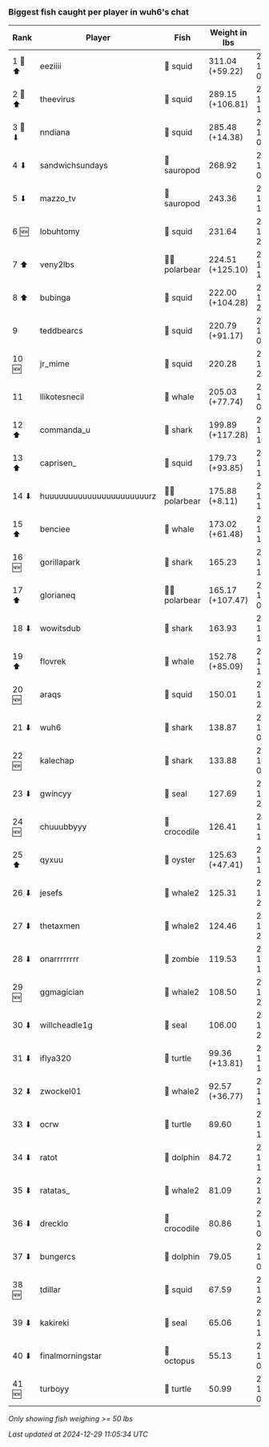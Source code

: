### Biggest fish caught per player in wuh6's chat
| Rank | Player | Fish | Weight in lbs | Date in UTC |
|------|--------|-----------|---------|-----|
| 1 🥇 ⬆ | eeziiii | 🦑 squid | 311.04 (+59.22) | 2024-12-25 06:20:38 |
| 2 🥈 ⬆ | theevirus | 🦑 squid | 289.15 (+106.81) | 2024-12-28 15:30:37 |
| 3 🥉 ⬇ | nndiana | 🦑 squid | 285.48 (+14.38) | 2024-12-28 02:37:19 |
| 4 ⬇ | sandwichsundays | 🦕 sauropod | 268.92 | 2024-12-15 05:53:55 |
| 5 ⬇ | mazzo_tv | 🦕 sauropod | 243.36 | 2024-12-17 11:58:11 |
| 6 🆕 | lobuhtomy | 🦑 squid | 231.64 | 2024-12-27 21:01:31 |
| 7 ⬆ | veny2lbs | 🐻‍❄ polarbear | 224.51 (+125.10) | 2024-12-28 14:28:16 |
| 8 ⬆ | bubinga | 🦑 squid | 222.00 (+104.28) | 2024-12-25 21:31:04 |
| 9  | teddbearcs | 🦑 squid | 220.79 (+91.17) | 2024-12-25 08:22:25 |
| 10 🆕 | jr_mime | 🦑 squid | 220.28 | 2024-12-23 23:58:27 |
| 11  | llikotesnecil | 🐳 whale | 205.03 (+77.74) | 2024-12-28 05:45:39 |
| 12 ⬆ | commanda_u | 🦈 shark | 199.89 (+117.28) | 2024-12-26 14:10:31 |
| 13 ⬆ | caprisen_ | 🦑 squid | 179.73 (+93.85) | 2024-12-25 12:53:17 |
| 14 ⬇ | huuuuuuuuuuuuuuuuuuuuuurz | 🐻‍❄ polarbear | 175.88 (+8.11) | 2024-12-26 14:57:01 |
| 15 ⬆ | benciee | 🐳 whale | 173.02 (+61.48) | 2024-12-23 16:35:05 |
| 16 🆕 | gorillapark | 🦈 shark | 165.23 | 2024-12-23 18:00:55 |
| 17 ⬆ | glorianeq | 🐻‍❄ polarbear | 165.17 (+107.47) | 2024-12-28 05:16:59 |
| 18 ⬇ | wowitsdub | 🦈 shark | 163.93 | 2024-12-17 18:06:09 |
| 19 ⬆ | flovrek | 🐳 whale | 152.78 (+85.09) | 2024-12-26 13:22:32 |
| 20 🆕 | araqs | 🦑 squid | 150.01 | 2024-12-25 20:45:00 |
| 21 ⬇ | wuh6 | 🦈 shark | 138.87 | 2024-12-19 03:31:04 |
| 22 🆕 | kalechap | 🦈 shark | 133.88 | 2024-12-23 00:37:37 |
| 23 ⬇ | gwincyy | 🦭 seal | 127.69 | 2024-12-17 21:24:28 |
| 24 🆕 | chuuubbyyy | 🐊 crocodile | 126.41 | 2024-12-25 19:01:09 |
| 25 ⬆ | qyxuu | 🦪 oyster | 125.63 (+47.41) | 2024-12-23 15:44:10 |
| 26 ⬇ | jesefs | 🐋 whale2 | 125.31 | 2024-12-16 20:39:54 |
| 27 ⬇ | thetaxmen | 🐋 whale2 | 124.46 | 2024-12-14 23:53:51 |
| 28 ⬇ | onarrrrrrrr | 🧟 zombie | 119.53 | 2024-12-15 18:50:39 |
| 29 🆕 | ggmagician | 🐋 whale2 | 108.50 | 2024-12-26 20:50:21 |
| 30 ⬇ | willcheadle1g | 🦭 seal | 106.00 | 2024-12-19 21:52:03 |
| 31 ⬇ | iflya320 | 🐢 turtle | 99.36 (+13.81) | 2024-12-27 18:36:52 |
| 32 ⬇ | zwockel01 | 🐋 whale2 | 92.57 (+36.77) | 2024-12-28 11:48:48 |
| 33 ⬇ | ocrw | 🐢 turtle | 89.60 | 2024-12-20 17:12:35 |
| 34 ⬇ | ratot | 🐬 dolphin | 84.72 | 2024-12-17 13:49:48 |
| 35 ⬇ | ratatas_ | 🐋 whale2 | 81.09 | 2024-12-16 20:22:02 |
| 36 ⬇ | drecklo | 🐊 crocodile | 80.86 | 2024-12-17 08:12:34 |
| 37 ⬇ | bungercs | 🐬 dolphin | 79.05 | 2024-12-16 03:46:47 |
| 38 🆕 | tdillar | 🦑 squid | 67.59 | 2024-12-26 20:15:00 |
| 39 ⬇ | kakireki | 🦭 seal | 65.06 | 2024-12-15 15:01:09 |
| 40 ⬇ | finalmorningstar | 🐙 octopus | 55.13 | 2024-12-15 08:49:41 |
| 41 🆕 | turboyy | 🐢 turtle | 50.99 | 2024-12-25 01:23:58 |

_Only showing fish weighing >= 50 lbs_

_Last updated at 2024-12-29 11:05:34 UTC_
